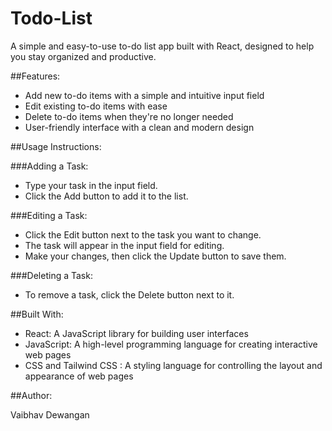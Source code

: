 # Todo-List

A simple and easy-to-use to-do list app built with React, designed to help you stay organized and productive.

##Features:

- Add new to-do items with a simple and intuitive input field
- Edit existing to-do items with ease
- Delete to-do items when they're no longer needed
- User-friendly interface with a clean and modern design


##Usage Instructions:

###Adding a Task:

- Type your task in the input field.
- Click the Add button to add it to the list.

###Editing a Task:

- Click the Edit button next to the task you want to change.
- The task will appear in the input field for editing.
- Make your changes, then click the Update button to save them.

###Deleting a Task:

- To remove a task, click the Delete button next to it.

##Built With:

- React: A JavaScript library for building user interfaces
- JavaScript: A high-level programming language for creating interactive web pages
- CSS and Tailwind CSS : A styling language for controlling the layout and appearance of web pages

##Author:

Vaibhav Dewangan

